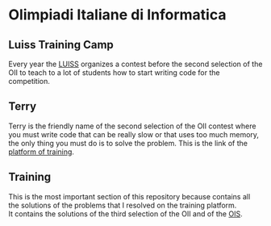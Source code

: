 # Olimpiadi Italiane di Informatica

## Luiss Training Camp
Every year the <a href="https://www.luiss.it/">LUISS</a> organizes a contest before the second selection of the OII to teach to a lot of students how to start writing code for the competition.

## Terry
Terry is the friendly name of the second selection of the OII contest where you must write code that can be really slow or that uses too much memory, the only thing you must do is to solve the problem.
This is the link of the <a href="https://territoriali.olinfo.it/">platform of training</a>.

## Training
This is the most important section of this repository because contains all the solutions of the problems that I resolved on the training platform. <br>
It contains the solutions of the third selection of the OII and of the <a href="https://sites.google.com/aldini.istruzioneer.it/olimpiadi-informatica-squadre/homepage">OIS</a>.
